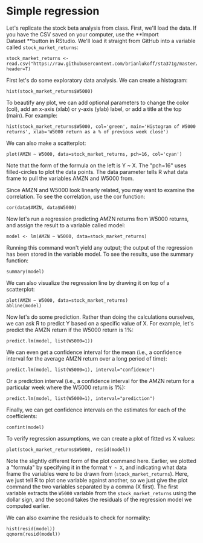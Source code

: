 # Simple regression

Let's replicate the stock beta analysis from class. First, we'll load the data. If you have the CSV saved on your computer, use the **Import Dataset **button in RStudio. We'll load it straight from GitHub into a variable called `stock_market_returns`:

	stock_market_returns <- read.csv("https://raw.githubusercontent.com/brianlukoff/sta371g/master/data/stock_market_returns.csv", header=T)

First let's do some exploratory data analysis. We can create a histogram:

	hist(stock_market_returns$W5000)

To beautify any plot, we can add optional parameters to change the color (col), add an x-axis (xlab) or y-axis (ylab) label, or add a title at the top (main). For example:

	hist(stock_market_returns$W5000, col='green', main='Histogram of W5000 returns', xlab='W5000 return as a % of previous week close')

We can also make a scatterplot:

	plot(AMZN ~ W5000, data=stock_market_returns, pch=16, col='cyan')

Note that the form of the formula on the left is Y ~ X. The "pch=16" uses filled-circles to plot the data points. The data parameter tells R what data frame to pull the variables AMZN and W5000 from.

Since AMZN and W5000 look linearly related, you may want to examine the correlation. To see the correlation, use the cor function:

	cor(data$AMZN, data$W5000)

Now let's run a regression predicting AMZN returns from W5000 returns, and assign the result to a variable called model:

	model <- lm(AMZN ~ W5000, data=stock_market_returns)

Running this command won't yield any output; the output of the regression has been stored in the variable model. To see the results, use the summary function:

	summary(model)

We can also visualize the regression line by drawing it on top of a scatterplot:

	plot(AMZN ~ W5000, data=stock_market_returns)  
	abline(model)

Now let's do some prediction. Rather than doing the calculations ourselves, we can ask R to predict Y based on a specific value of X. For example, let's predict the AMZN return if the W5000 return is 1%:

	predict.lm(model, list(W5000=1))

We can even get a confidence interval for the mean (i.e., a confidence interval for the average AMZN return over a long period of time):

	predict.lm(model, list(W5000=1), interval="confidence")

<span>Or a prediction interval (i.e., a confidence interval for the AMZN return for a particular week where the W5000 return is 1%):</span>

	predict.lm(model, list(W5000=1), interval="prediction")

Finally, we can get confidence intervals on the estimates for each of the coefficients:

	confint(model)

To verify regression assumptions, we can create a plot of fitted vs X values:

	plot(stock_market_returns$W5000, resid(model))

Note the slightly different form of the plot command here. Earlier, we plotted a "formula" by specifying it in the format `Y ~ X`, and indicating what data frame the variables were to be drawn from (`stock_market_returns`). Here, we just tell R to plot one variable against another, so we just give the plot command the two variables separated by a comma (X first). The first variable extracts the `W5000` variable from the `stock_market_returns` using the dollar sign, and the second takes the residuals of the regression model we computed earlier.

We can also examine the residuals to check for normality:

	hist(resid(model))  
	qqnorm(resid(model))